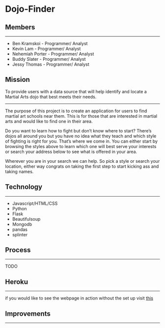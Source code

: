 # Dojo-Finder

## Members

---

* Ben Kramskoi - Programmer/ Analyst
* Kevin Lam - Programmer/ Analyst
* Nehemiah Porter - Programmer/ Analyst
* Buddy Slater - Programmer/ Analyst
* Jessy Thomas - Programmer/ Analyst


## Mission

To provide users with a data source that will help identify and locate a Martial Arts dojo that best meets their needs.

---

The purpose of this project is to create an application for users to find martial art schools near them. This is for those that are interested in martial arts and would like to find one in their area.

Do you want to learn how to fight but don’t know where to start? There’s dojos all around you but you have no idea what they teach and which style of fighting is right for you. That’s where we come in. You can either start by browsing the styles above to learn which one will best serve your interests or search your address below to see what is offered in your area.</p>
    <p>Wherever you are in your search we can help. So pick a style or search your location, either way congrats on taking the first step to start kicking ass and taking names.</p>

## Technology

---

* Javascript/HTML/CSS
* Python
* Flask
* Beautifulsoup
* Mongodb
* pandas
* splinter

## Process

---

TODO

## Heroku

---

if you would like to see the webpage in action without the set up visit [this](https://dojo-finder.herokuapp.com/)

## Improvements

---

